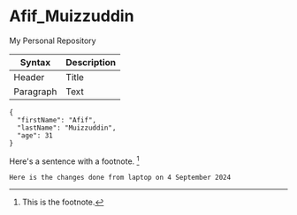 # Afif_Muizzuddin
My Personal Repository

| Syntax | Description |
| ----------- | ----------- |
| Header | Title |
| Paragraph | Text |

```
{
  "firstName": "Afif",
  "lastName": "Muizzuddin",
  "age": 31
}
```
Here's a sentence with a footnote. [^1]

[^1]: This is the footnote.

```
Here is the changes done from laptop on 4 September 2024